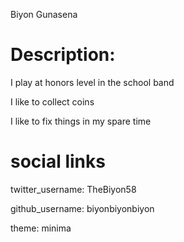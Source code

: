 Biyon Gunasena
# Description: 
I play at honors level in the school band

I like to collect coins

I like to fix things in my spare time

# social links
twitter_username: TheBiyon58 

github_username:  biyonbiyonbiyon 


theme: minima

